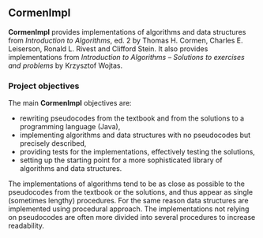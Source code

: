 CormenImpl
----------

**CormenImpl** provides implementations of algorithms and data structures from *Introduction to Algorithms*, ed. 2
by Thomas H. Cormen, Charles E. Leiserson, Ronald L. Rivest and Clifford Stein.
It also provides implementations from *Introduction to Algorithms – Solutions to exercises and problems* by Krzysztof Wojtas.

### Project objectives

The main **CormenImpl** objectives are:
 * rewriting pseudocodes from the textbook and from the solutions to a programming language (Java),
 * implementing algorithms and data structures with no pseudocodes but precisely described,
 * providing tests for the implementations, effectively testing the solutions,
 * setting up the starting point for a more sophisticated library of algorithms and data structures.

The implementations of algorithms tend to be as close as possible to the pseudocodes from the textbook or the solutions,
and thus appear as single (sometimes lengthy) procedures. For the same reason data structures are implemented using procedural
approach. The implementations not relying on pseudocodes are often more divided into several procedures to increase readability.
